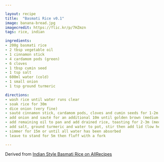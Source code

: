 ```yaml
---

layout: recipe
title:  "Basmati Rice v0.1"
image: banana-bread.jpg
imagecredit: https://flic.kr/p/7HZmzn
tags: rice, indian

ingredients:
- 200g basmati rice
- 2 tbsp vegetable oil
- 1 cinnamon stick
- 4 cardamom pods (green)
- 6 cloves
- 1 tbsp cumin seed
- 1 tsp salt
- 600ml water (cold)
- 1 small onion
- 1 tsp ground turmeric

directions:
- wash rice until water runs clear
- soak rice for 30m
- dice onion (very fine)
- sauté cinnamon stick, cardamom pods, cloves and cumin seeds for 1-2m in 1 tbsp oil (medium-high heat, stirring)
- add onion and sauté for an additional 10m until golden brown (medium-high heat, stirring)
- add remaining oil to pan and add drained rice, toasting for 2-3m (medium heat, stirring)
- add salt, ground turmeric and water to pot, stir then add lid (low heat)
- simmer for 15m or until all water has been absorbed
- leave to stand for 5m then fluff with a fork

---
```


Derived from [Indian Style Basmati Rice on AllRecipes](https://www.allrecipes.com/recipe/72349/indian-style-basmati-rice/)
